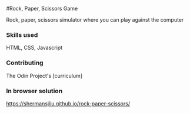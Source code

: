#Rock, Paper, Scissors Game

Rock, paper, scissors simulator where you can play against the computer

### Skills used
HTML, CSS, Javascript

### Contributing 
The Odin Project's [curriculum]

### In browser solution
https://shermansjliu.github.io/rock-paper-scissors/
